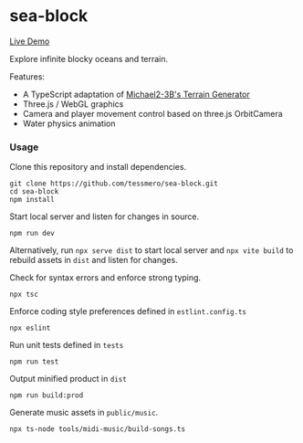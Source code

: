 # sea-block

[Live Demo](https://tessmero.github.io/sea-block)

Explore infinite blocky oceans and terrain. 

Features:

- A TypeScript adaptation of [Michael2-3B's Terrain Generator](https://github.com/Michael2-3B/Procedural-Perlin-Terrain)
- Three.js / WebGL graphics
- Camera and player movement control based on three.js OrbitCamera
- Water physics animation


### Usage

Clone this repository and install dependencies.

```
git clone https://github.com/tessmero/sea-block.git
cd sea-block
npm install
```

Start local server and listen for changes in source.

```
npm run dev
```

Alternatively, run ```npx serve dist``` to start local server and ```npx vite build``` to rebuild assets in `dist` and listen for changes.

Check for syntax errors and enforce strong typing.

```
npx tsc
```

Enforce coding style preferences defined in `estlint.config.ts`

```
npx eslint 
```

Run unit tests defined in `tests`

```
npm run test
```



Output minified product in `dist`

```
npm run build:prod
```

Generate music assets in `public/music`.

```
npx ts-node tools/midi-music/build-songs.ts
```

